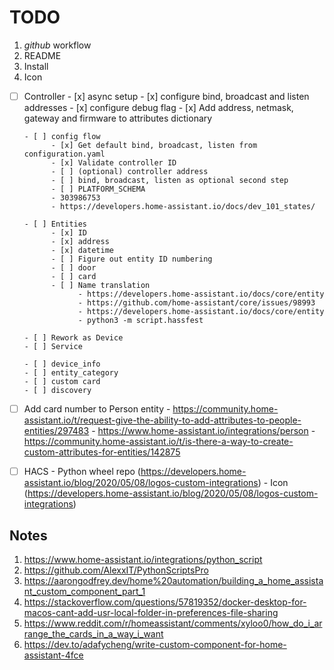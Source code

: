 # TODO

1. _github_ workflow
2. README
3. Install
4. Icon

- [ ] Controller
      - [x] async setup
      - [x] configure bind, broadcast and listen addresses
      - [x] configure debug flag
      - [x] Add address, netmask, gateway and firmware to attributes dictionary

      - [ ] config flow
            - [x] Get default bind, broadcast, listen from configuration.yaml
            - [x] Validate controller ID
            - [ ] (optional) controller address
            - [ ] bind, broadcast, listen as optional second step
            - [ ] PLATFORM_SCHEMA
            - 303986753
            - https://developers.home-assistant.io/docs/dev_101_states/

      - [ ] Entities
            - [x] ID
            - [x] address
            - [x] datetime
            - [ ] Figure out entity ID numbering
            - [ ] door
            - [ ] card
            - [ ] Name translation
                  - https://developers.home-assistant.io/docs/core/entity
                  - https://github.com/home-assistant/core/issues/98993
                  - https://developers.home-assistant.io/docs/core/entity
                  - python3 -m script.hassfest

      - [ ] Rework as Device
      - [ ] Service

      - [ ] device_info
      - [ ] entity_category
      - [ ] custom card
      - [ ] discovery

- [ ] Add card number to Person entity
      - https://community.home-assistant.io/t/request-give-the-ability-to-add-attributes-to-people-entities/297483
      - https://www.home-assistant.io/integrations/person
      - https://community.home-assistant.io/t/is-there-a-way-to-create-custom-attributes-for-entities/142875

- [ ] HACS
      - Python wheel repo (https://developers.home-assistant.io/blog/2020/05/08/logos-custom-integrations)
      - Icon (https://developers.home-assistant.io/blog/2020/05/08/logos-custom-integrations)

## Notes

1. https://www.home-assistant.io/integrations/python_script
2. https://github.com/AlexxIT/PythonScriptsPro
3. https://aarongodfrey.dev/home%20automation/building_a_home_assistant_custom_component_part_1
4. https://stackoverflow.com/questions/57819352/docker-desktop-for-macos-cant-add-usr-local-folder-in-preferences-file-sharing
5. https://www.reddit.com/r/homeassistant/comments/xyloo0/how_do_i_arrange_the_cards_in_a_way_i_want
6. https://dev.to/adafycheng/write-custom-component-for-home-assistant-4fce
